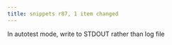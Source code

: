```yaml
---
title: snippets r87, 1 item changed
---
```


In autotest mode, write to STDOUT rather than log file
